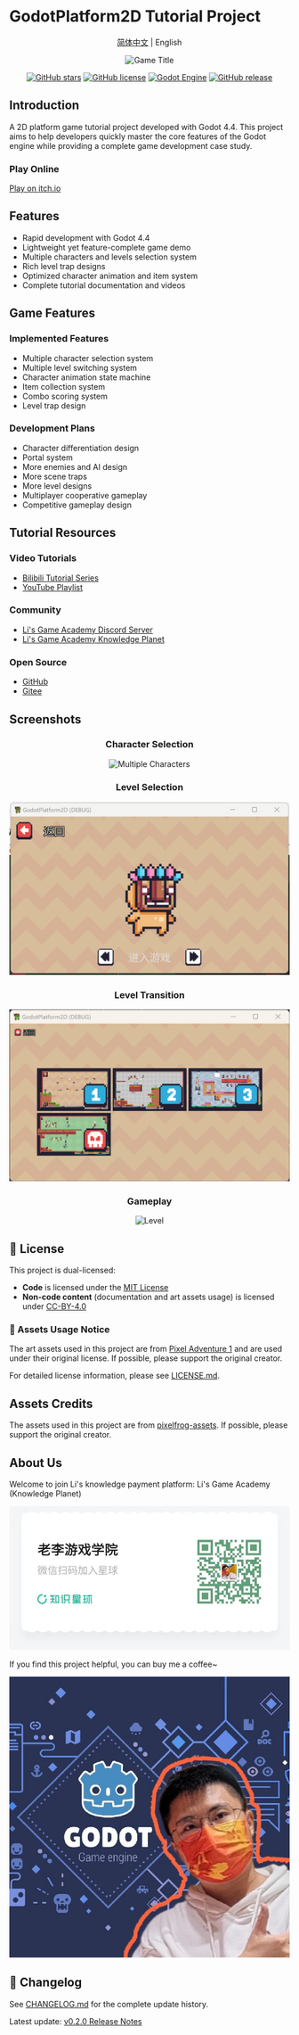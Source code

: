 # GodotPlatform2D Tutorial Project

<div align="center">

[简体中文](readme.md) | English

![Game Title](/docs/images/示例demo.gif)

[![GitHub stars](https://img.shields.io/github/stars/Liweimin0512/-GodotPlatform2D?style=flat-square)](https://github.com/Liweimin0512/-GodotPlatform2D/stargazers)
[![GitHub license](https://img.shields.io/github/license/Liweimin0512/-GodotPlatform2D?style=flat-square)](https://github.com/LiGameAcademy/GodotPlatform2D/blob/master/LICENSE.md)
[![Godot Engine](https://img.shields.io/badge/GODOT-4.4-blue?style=flat-square)](https://godotengine.org)
[![GitHub release](https://img.shields.io/github/v/release/Liweimin0512/-GodotPlatform2D?style=flat-square)](https://github.com/LiGameAcademy/GodotPlatform2D/releases)

</div>

## Introduction

A 2D platform game tutorial project developed with Godot 4.4. This project aims to help developers quickly master the core features of the Godot engine while providing a complete game development case study.

### Play Online

[Play on itch.io](https://godot-li.itch.io/platform2d)

## Features

- Rapid development with Godot 4.4
- Lightweight yet feature-complete game demo
- Multiple characters and levels selection system
- Rich level trap designs
- Optimized character animation and item system
- Complete tutorial documentation and videos

## Game Features

### Implemented Features

- Multiple character selection system
- Multiple level switching system
- Character animation state machine
- Item collection system
- Combo scoring system
- Level trap design

### Development Plans

- Character differentiation design
- Portal system
- More enemies and AI design
- More scene traps
- More level designs
- Multiplayer cooperative gameplay
- Competitive gameplay design

## Tutorial Resources

### Video Tutorials

- [Bilibili Tutorial Series](https://www.bilibili.com/video/BV1fy411B7E3)
- [YouTube Playlist](https://www.youtube.com/playlist?list=PLN8Z_93DklwWYYkZrwqQ2VUk7p1pIu1NG)

### Community

- [Li's Game Academy Discord Server](https://discord.gg/V5nuzC2BcJ)
- [Li's Game Academy Knowledge Planet](https://t.zsxq.com/12B5zOA6n)

### Open Source

- [GitHub](https://github.com/Liweimin0512/-GodotPlatform2D)
- [Gitee](https://gitee.com/Giab/godot-platform-2d)

## Screenshots

<div align="center">

### Character Selection

![Multiple Characters](/docs/images/可选择多角色.gif)

### Level Selection

![Multiple Levels](/docs/images/可选择多关卡.gif)

### Level Transition

![Level Transition](/docs/images/关卡过渡shader.gif)

### Gameplay

![Level](/docs/images/关卡.gif)

</div>

## 📄 License

This project is dual-licensed:

- **Code** is licensed under the [MIT License](LICENSE.md#code-license-mit)
- **Non-code content** (documentation and art assets usage) is licensed under [CC-BY-4.0](LICENSE.md#non-code-content-license-cc-by-40)

### 🎨 Assets Usage Notice

The art assets used in this project are from [Pixel Adventure 1](https://pixelfrog-assets.itch.io/pixel-adventure-1) and are used under their original license. If possible, please support the original creator.

For detailed license information, please see [LICENSE.md](LICENSE.md).

## Assets Credits

The assets used in this project are from [pixelfrog-assets](https://pixelfrog-assets.itch.io/pixel-adventure-1). If possible, please support the original creator.

## About Us

Welcome to join Li's knowledge payment platform: Li's Game Academy (Knowledge Planet)

![Knowledge Planet](/docs/images/知识星球-二维码.jpg)

If you find this project helpful, you can buy me a coffee~

![Li's Avatar](/docs/images/老李头像.png)

## 📝 Changelog

See [CHANGELOG.md](docs/changelogs/CHANGELOG.md) for the complete update history.

Latest update: [v0.2.0 Release Notes](docs/changelogs/2025-03-17-character-and-items.md)
